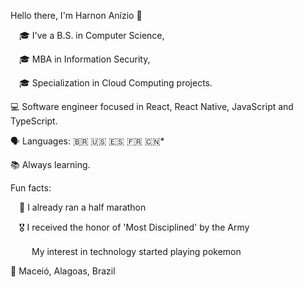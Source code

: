 Hello there, I'm Harnon Anízio 🖖

&ensp;&ensp;🎓 I've a B.S. in Computer Science,

&ensp;&ensp;🎓 MBA in Information Security,

&ensp;&ensp;🎓 Specialization in Cloud Computing projects.


💻 Software engineer focused in React, React Native, JavaScript and TypeScript.

🗣️ Languages: 🇧🇷 🇺🇸 🇪🇸 🇫🇷 🇨🇳*

📚 Always learning.

Fun facts:

&ensp;&ensp;💪 I already ran a half marathon

&ensp;&ensp;🎖️ I received the honor of 'Most Disciplined' by the Army

&ensp;&ensp;<img src="https://upload.wikimedia.org/wikipedia/commons/thumb/5/53/Pok%C3%A9_Ball_icon.svg/1026px-Pok%C3%A9_Ball_icon.svg.png" width="16px" /> My interest in technology started playing pokemon

📍 Maceió, Alagoas, Brazil
